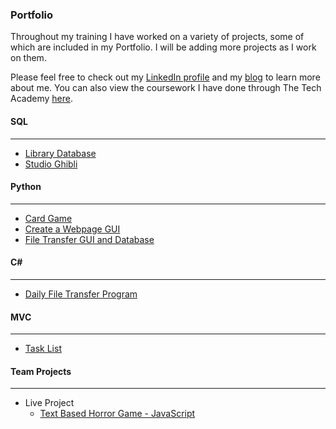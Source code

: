 ### Portfolio

Throughout my training I have worked on a variety of projects, some of which are included in my Portfolio. I will be adding more projects as I work on them.

Please feel free to check out my [LinkedIn profile](https://www.linkedin.com/in/shiprakoka) and my [blog](http://www.shiprakoka.com/) to learn more about me. You can also view the coursework I have done through The Tech Academy [here](https://github.com/ShipraKoka/Coursework-TheTechAcademy).

#### SQL
---
* [Library Database](https://github.com/ShipraKoka/Portfolio/tree/master/SQL/Library-Database)
* [Studio Ghibli](https://github.com/ShipraKoka/Portfolio/tree/master/SQL/Studio-Ghibli)

#### Python
---
* [Card Game](https://github.com/ShipraKoka/Portfolio/tree/master/Python/Card-Game)
* [Create a Webpage GUI](https://github.com/ShipraKoka/Portfolio/tree/master/Python/Create-A-Webpage)
* [File Transfer GUI and Database](https://github.com/ShipraKoka/Portfolio/tree/master/Python/File-Transfer)

#### C# 
---
* [Daily File Transfer Program](https://github.com/ShipraKoka/Portfolio/tree/master/C-Sharp/DailyFileTransfer)

#### MVC
---
* [Task List](https://github.com/ShipraKoka/Portfolio/tree/master/MVC/TaskList)

#### Team Projects
---
* Live Project
  * [Text Based Horror Game - JavaScript](https://github.com/ShipraKoka/Text-Based-Horror-Game)
